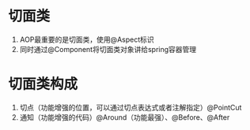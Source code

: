 # 切面类
1. AOP最重要的是切面类，使用@Aspect标识
2. 同时通过@Component将切面类对象讲给spring容器管理
# 切面类构成
1. 切点（功能增强的位置，可以通过切点表达式或者注解指定）@PointCut
2. 通知（功能增强的代码）@Around（功能最强）、@Before、@After